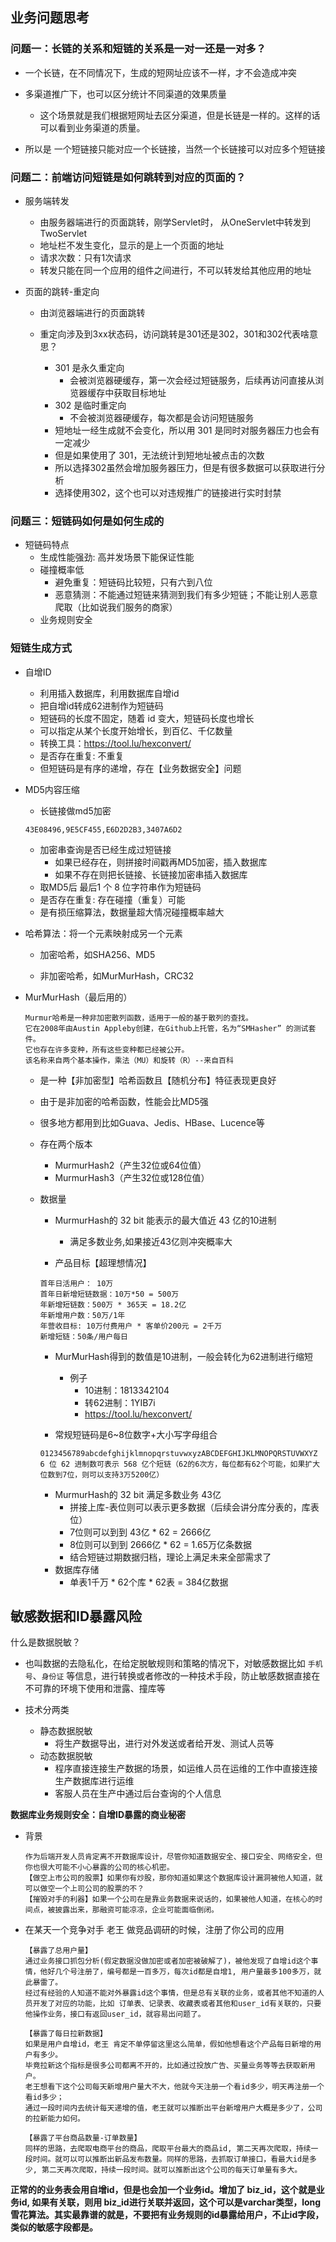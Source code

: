 ## 业务问题思考

### 问题一：长链的关系和短链的关系是一对一还是一对多？

* 一个长链，在不同情况下，生成的短网址应该不一样，才不会造成冲突

* 多渠道推广下，也可以区分统计不同渠道的效果质量
    * 这个场景就是我们根据短网址去区分渠道，但是长链是一样的。这样的话可以看到业务渠道的质量。
* 所以是 一个短链接只能对应一个长链接，当然一个长链接可以对应多个短链接



### 问题二：前端访问短链是如何跳转到对应的页面的？

* 服务端转发

    * 由服务器端进行的页面跳转，刚学Servlet时， 从OneServlet中转发到TwoServlet
    * 地址栏不发生变化，显示的是上一个页面的地址
    * 请求次数：只有1次请求
    * 转发只能在同一个应用的组件之间进行，不可以转发给其他应用的地址

* 页面的跳转-重定向

    * 由浏览器端进行的页面跳转

    * 重定向涉及到3xx状态码，访问跳转是301还是302，301和302代表啥意思？
        * 301 是永久重定向
            * 会被浏览器硬缓存，第一次会经过短链服务，后续再访问直接从浏览器缓存中获取目标地址
        * 302 是临时重定向
            * 不会被浏览器硬缓存，每次都是会访问短链服务
        * 短地址一经生成就不会变化，所以用 301 是同时对服务器压力也会有一定减少
        * 但是如果使用了 301，无法统计到短地址被点击的次数
        * 所以选择302虽然会增加服务器压力，但是有很多数据可以获取进行分析
        * 选择使用302，这个也可以对违规推广的链接进行实时封禁



### 问题三：短链码如何是如何生成的

* 短链码特点
    * 生成性能强劲: 高并发场景下能保证性能
    * 碰撞概率低
        * 避免重复：短链码比较短，只有六到八位
        * 恶意猜测：不能通过短链来猜测到我们有多少短链；不能让别人恶意爬取（比如说我们服务的商家）
    * 业务规则安全



### 短链生成方式

* 自增ID

    * 利用插入数据库，利用数据库自增id
    * 把自增id转成62进制作为短链码
    * 短链码的长度不固定，随着 id 变大，短链码长度也增长
    * 可以指定从某个长度开始增长，到百亿、千亿数量
    * 转换工具：https://tool.lu/hexconvert/
    * 是否存在重复: 不重复
    * 但短链码是有序的递增，存在【业务数据安全】问题

* MD5内容压缩

    * 长链接做md5加密

  ```
  43E08496,9E5CF455,E6D2D2B3,3407A6D2
  ```

    * 加密串查询是否已经生成过短链接
        * 如果已经存在，则拼接时间戳再MD5加密，插入数据库
        * 如果不存在则把长链接、长链接加密串插入数据库
    * 取MD5后 最后1 个 8 位字符串作为短链码
    * 是否存在重复: 存在碰撞（重复）可能
    * 是有损压缩算法，数据量超大情况碰撞概率越大

* 哈希算法：将一个元素映射成另一个元素

    * 加密哈希，如SHA256、MD5

    * 非加密哈希，如MurMurHash，CRC32



* MurMurHash（最后用的）

  ```
  Murmur哈希是一种非加密散列函数，适用于一般的基于散列的查找。
  它在2008年由Austin Appleby创建，在Github上托管，名为“SMHasher” 的测试套件。 
  它也存在许多变种，所有这些变种都已经被公开。 
  该名称来自两个基本操作，乘法（MU）和旋转（R）--来自百科
  ```

    * 是一种【非加密型】哈希函数且【随机分布】特征表现更良好

    * 由于是非加密的哈希函数，性能会比MD5强

    * 很多地方都用到比如Guava、Jedis、HBase、Lucence等

    * 存在两个版本

        * MurmurHash2（产生32位或64位值）
        * MurmurHash3（产生32位或128位值）

    * 数据量

        * MurmurHash的 32 bit 能表示的最大值近 43 亿的10进制
            * 满足多数业务,如果接近43亿则冲突概率大

        * 产品目标【超理想情况】

      ```
      首年日活用户： 10万
      首年日新增短链数据：10万*50 = 500万
      年新增短链数：500万 * 365天 = 18.2亿 
      年新增用户数：50万/1年
      年营收目标: 10万付费用户 * 客单价200元 = 2千万
      新增短链：50条/用户每日
      ```

        * MurMurHash得到的数值是10进制，一般会转化为62进制进行缩短
            * 例子
                * 10进制：1813342104
                * 转62进制：1YIB7i
                * https://tool.lu/hexconvert/

        * 常规短链码是6~8位数字+大小写字母组合

      ```
      0123456789abcdefghijklmnopqrstuvwxyzABCDEFGHIJKLMNOPQRSTUVWXYZ
      6 位 62 进制数可表示 568 亿个短链（62的6次方，每位都有62个可能，如果扩大位数到7位，则可以支持3万5200亿）
      ```

        * MurmurHash的 32 bit 满足多数业务 43亿
            * 拼接上库-表位则可以表示更多数据（后续会讲分库分表的，库表位）
            * 7位则可以到到 43亿 * 62 = 2666亿
            * 8位则可以到到 2666亿 * 62 = 1.65万亿条数据
            * 结合短链过期数据归档，理论上满足未来全部需求了
        * 数据库存储
            * 单表1千万 * 62个库 * 62表 = 384亿数据



## 敏感数据和ID暴露风险

什么是数据脱敏？

* 也叫数据的去隐私化，在给定脱敏规则和策略的情况下，对敏感数据比如 `手机号`、`身份证` 等信息，进行转换或者修改的一种技术手段，防止敏感数据直接在不可靠的环境下使用和泄露、撞库等
* 技术分两类

    * 静态数据脱敏
        * 将生产数据导出，进行对外发送或者给开发、测试人员等
    * 动态数据脱敏
        * 程序直接连接生产数据的场景，如运维人员在运维的工作中直接连接生产数据库进行运维
        * 客服人员在生产中通过后台查询的个人信息



**数据库业务规则安全：自增ID暴露的商业秘密**

* 背景

  ```
  作为后端开发人员肯定离不开数据库设计，尽管你知道数据安全、接口安全、网络安全，但你也很大可能不小心暴露的公司的核心机密。 
  【做空上市公司的股票】如果你有炒股，那你知道如果这个数据库设计漏洞被他人知道，就可以做空一个上司公司的股票的不？
  【摧毁对手的利器】如果一个公司在是靠业务数据来说话的，如果被他人知道，在核心的时间点，被披露出来，那融资可能凉凉，企业可能面临倒闭。
  ```

* 在某天一个竞争对手 老王 做竞品调研的时候，注册了你公司的应用

  ```
  【暴露了总用户量】
  通过业务接口抓包分析(假定数据没做加密或者加密被破解了)，被他发现了自增id这个事情，他好几个号注册了，编号都是一百多万，每次id都是自增1, 用户量最多100多万，就此暴雷了。
  经过有经验的人知道不能对外暴露id这个事情，但是总有关联的业务，或者其他不知道的人员开发了对应的功能，比如 订单表、记录表、收藏表或者其他和user_id有关联的，只要他操作业务，接口有返回user_id，就容易出问题了。
  ```

  ```
  【暴露了每日拉新数据】
  如果是用户自增id，老王 肯定不单停留这里这么简单，假如他想看这个产品每日新增的用户有多少。
  毕竟拉新这个指标是很多公司都离不开的，比如通过投放广告、买量业务等等去获取新用户。
  老王想看下这个公司每天新增用户量大不大，他就今天注册一个看id多少，明天再注册一个看id多少；
  通过一段时间内去统计每天递增的值，老王就可以推断出平台新增用户大概是多少了，公司的拉新能力如何。
  ```

  ```
  【暴露了平台商品数量-订单数量】
  同样的思路，去爬取电商平台的商品，爬取平台最大的商品id, 第二天再次爬取，持续一段时间。就可以可以推断出新品发布数量。同样的思路，去抓取订单接口，看最大id是多少, 第二天再次爬取，持续一段时间。就可以推断出这个公司的每天订单量有多大。
  ```

**正常的的业务表会用自增id，但是也会加一个业务id。增加了 biz_id，这个就是业务id, 如果有关联，则用 biz_id进行关联并返回，这个可以是varchar类型，long雪花算法。其实最靠谱的就是，不要把有业务规则的id暴露给用户，不止id字段，类似的敏感字段都是。**